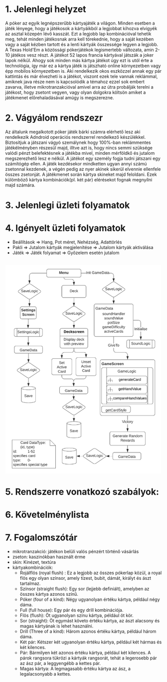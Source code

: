 # 1. Jelenlegi helyzet
A póker az egyik legnépszerűbb kártyajáték a világon. Minden esetben a játék lényege, hogy a játékosok a  kártyáikból a legjobbat 
kihozva elvigyék az asztal közepén lévő kasszát. Ezt a legjobb lap kombinációval tehetik meg, tehát minden játékosnak 
arra kell törekednie, hogy a saját kezében vagy a saját kézben tartott és a lenti kártyák összessége legyen a legjobb.
A Texas Hold'Em a közössági pókerjátékok legismertebb változata, amin 2-10 játékos vesz részt. A játékot 52 lapos francia
kártyával játszák a joker lapok nélkül. Ahogy sok minden más kártya játékot úgy ezt is utól érte a technológia, így már 
ez a kártya játék is játszható online környezetben vagy épp mobilos környezetben is. Aki rendelkezik okos eszközzel annak 
egy pár kattintás és már élvezheti is a játékot, viszont ezek tele vannak reklámmal, amiknek java része nem is kapcsolódik 
a témahoz ezzel sok embert zavarva, illetve mikrotranzakcióval amivel arra az útra probálják terelni a játékost, hogy zsetont
vegyen, vagy olyan dolgokra költsön amiket a játékmenet előrehaladásával amúgy is megszerezne.
# 2. Vágyálom rendszezr
Az általunk megalkotott póker játék bárki számra elérhető lesz aki rendelkezik Adndroid operációs rendszerrel rendelkező
készülékkel. Biztosítjuk a játszani vágyó szemálynek hogy 100%-ban reklámmentes játékélményben részesül majd, illtve azt is,
hogy nincs semmi szüksége valódi pénzt belefektésnek a játékba mivel, minden mérföldkő és jutalom megszerezhető lesz e nélkül.
A játékot egy személy fogja tudni játszani egy számítógép ellen. A játék kezdésekor mindketten ugyan annyi számú
zsetonnal kezdenek, a végén  pedig az nyer akinek sikerül elvennie ellenfele összes zsetonját. A játékmenet során kártya skineket 
majd feloldani. Ezek külömböző kártya kombinációk(pl. két pár) elérésekot fognak megnyílni majd számára.  
# 3. Jelenlegi üzleti folyamatok
# 4. Igényelt üzleti folyamatok
- Beállítások => Hang, Pot méret, Nehézség, Adattörlés
- Pakli => Jutalom kártyák megjelenítése => Jutalom kártyák aktiválása
- Játék => Játék folyamat => Győzelem esetén jutalom


<br/><img src="res/folyamat.png" width="500"><br/>
# 5. Rendszerre vonatkozó szabályok:
# 6. Követelménylista
# 7. Fogalomszótár
- mikrotranzakció: játékon belüli valós pénzért történő vásárlás
- zseton: kaszinókban használt érme
- skin: Kinézet, textúra 
- kártyakombinációk:
  - Rojálflös (royal flush) : Ez a legjobb az összes pókerlap közül, a royal flös egy olyan színsor, amely tízest, bubit, dámát, királyt és ászt tartalmaz.
  - Színsor (straight flush): Egy sor (lejjebb definiált), amelyben az összes kártya azonos színű.
  - Póker (four of a kind): Négy ugyanolyan értéku kártya, például négy dáma.
  - Full (full house): Egy pár és egy drill kombinációja.
  - Flös (flush): Öt ugyanolyan színu kártya, például öt kör.
  - Sor (straight): Öt egymást követo értéku kártya, az ászt alacsony és magas kártyának is lehet használni.
  - Drill (Three of a kind): Három azonos értéku kártya, például három dáma.
  - Két pár: Kétszer két ugyanolyan értéku kártya, például két hármas és két kilences.
  - Pár: Bármilyen két azonos értéku kártya, például két kilences. A párok rangsora tükrözi a kártyák rangsorát, tehát a legerosebb pár az ász pár, a leggyengébb a kettes pár.
  - Magas kártya: A legmagasabb értéku kártya az ász, a legalacsonyabb a kettes.
